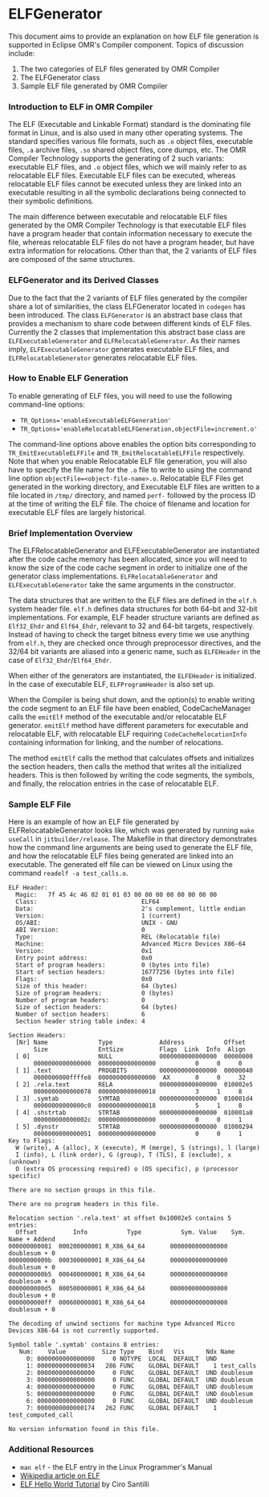 <!--
Copyright IBM Corp. and others 2018

This program and the accompanying materials are made available under
the terms of the Eclipse Public License 2.0 which accompanies this
distribution and is available at https://www.eclipse.org/legal/epl-2.0/
or the Apache License, Version 2.0 which accompanies this distribution and
is available at https://www.apache.org/licenses/LICENSE-2.0.

This Source Code may also be made available under the following
Secondary Licenses when the conditions for such availability set
forth in the Eclipse Public License, v. 2.0 are satisfied: GNU
General Public License, version 2 with the GNU Classpath
Exception [1] and GNU General Public License, version 2 with the
OpenJDK Assembly Exception [2].

[1] https://www.gnu.org/software/classpath/license.html
[2] https://openjdk.org/legal/assembly-exception.html

SPDX-License-Identifier: EPL-2.0 OR Apache-2.0 OR GPL-2.0-only WITH Classpath-exception-2.0 OR GPL-2.0-only WITH OpenJDK-assembly-exception-1.0
-->

# ELFGenerator

This document aims to provide an explanation on how ELF file generation is
supported in Eclipse OMR's Compiler component. Topics of discussion include:

1. The two categories of ELF files generated by OMR Compiler
2. The ELFGenerator class
3. Sample ELF file generated by OMR Compiler

### Introduction to ELF in OMR Compiler

The ELF (Executable and Linkable Format) standard is the dominating file format
in Linux, and is also used in many other operating systems. The standard 
specifies various file formats, such as `.o` object files, executable files,
`.a` archive files, `.so` shared object files, core dumps, etc. The OMR Compiler
Technology supports the generating of 2 such variants: executable ELF files, and
`.o` object files, which we will mainly refer to as relocatable ELF files.
Executable ELF files can be executed, whereas relocatable ELF files cannot be
executed unless they are linked into an executable resulting in all the symbolic
declarations being connected to their symbolic definitions.

The main difference between executable and relocatable ELF files generated by the
OMR Compiler Technology is that executable ELF files have a program header that
contain information necessary to execute the file, whereas relocatable ELF files
do not have a program header, but have extra information for relocations.
Other than that, the 2 variants of ELF files are composed of the same structures.

### ELFGenerator and its Derived Classes

Due to the fact that the 2 variants of ELF files generated by the compiler share
a lot of similarities, the class ELFGenerator located in `codegen` has been 
introduced. The class `ELFGenerator` is an abstract base class that provides a 
mechanism to share code between different kinds of ELF files. Currently the 2
classes that implementation this abstract base class are `ELFExecutableGenerator`
and `ELFRelocatableGenerator`. As their names imply, `ELFExecutableGenerator`
generates executable ELF files, and `ELFRelocatableGenerator` generates relocatable
ELF files.

### How to Enable ELF Generation
To enable generating of ELF files, you will need to use the following command-line
options:
* `TR_Options='enableExecutableELFGeneration'`
* `TR_Options='enableRelocatableELFGeneration,objectFile=increment.o'`

The command-line options above enables the option bits corresponding to
`TR_EmitExecutableELFFile` and `TR_EmitRelocatableELFFile` respectively. Note that
when you enable Relocatable ELF file generation, you will also have to specify the
file name for the `.o` file to write to using the command line option
`objectFile=<object-file-name>.o`. Relocatable ELF Files get generated in the working
directory, and Executable ELF files are written to a file located in `/tmp/` directory,
and named `perf-` followed by the process ID at the time of writing the ELF file.
The choice of filename and location for executable ELF files are largely historical.

### Brief Implementation Overview
The ELFRelocatableGenerator and ELFExecutableGenerator are instantiated after the code
cache memory has been allocated, since you will need to know the size of the code cache
segment in order to initialize one of the generator class implementations.
`ELFRelocatableGenerator` and `ELFExecutableGenerator` take the same arguments in the
constructor.

The data structures that are written to the ELF files are defined in the `elf.h`
system header file. `elf.h` defines data structures for both 64-bit and 32-bit
implementations. For example, ELF header structure variants are defined as
`Elf32_Ehdr` and `Elf64_Ehdr`, relevant to 32 and 64-bit targets, respectively.
Instead of having to check the target bitness every time we use anything from
`elf.h`, they are checked once through preprocessor directives, and the 32/64
bit variants are aliased into a generic name, such as `ELFEHeader` in the case
of `Elf32_Ehdr`/`Elf64_Ehdr`.

When either of the generators are instantiated, the `ELFEHeader` is initialized.
In the case of executable ELF, `ELFProgramHeader` is also set up. 

When the Compiler is being shut down, and the option(s) to enable writing the code
segment to an ELF file have been enabled, CodeCacheManager calls the `emitElf` method
of the executable and/or relocatable ELF generator. `emitElf` method have different 
parameters for executable and relocatable ELF, with relocatable ELF requiring
`CodeCacheRelocationInfo` containing information for linking, and the number of relocations. 

The method `emitElf` calls the method that calculates offsets and initializes the section
headers, then calls the method that writes all the initialized headers. This is then followed
by writing the code segments, the symbols, and finally, the relocation entries in the case
of relocatable ELF.

### Sample ELF File
Here is an example of how an ELF file generated by ELFRelocatableGenerator looks like, which
was generated by running `make useCall` in `jitbuilder/release`. The Makefile in that
directory demonstrates how the command line arguments are being used to generate the ELF file,
and how the relocatable ELF files being generated are linked into an executable. The
generated elf file can be viewed on Linux using the command `readelf -a test_calls.o`.

```
ELF Header:
  Magic:   7f 45 4c 46 02 01 01 03 00 00 00 00 00 00 00 00
  Class:                             ELF64
  Data:                              2's complement, little endian
  Version:                           1 (current)
  OS/ABI:                            UNIX - GNU
  ABI Version:                       0
  Type:                              REL (Relocatable file)
  Machine:                           Advanced Micro Devices X86-64
  Version:                           0x1
  Entry point address:               0x0
  Start of program headers:          0 (bytes into file)
  Start of section headers:          16777256 (bytes into file)
  Flags:                             0x0
  Size of this header:               64 (bytes)
  Size of program headers:           0 (bytes)
  Number of program headers:         0
  Size of section headers:           64 (bytes)
  Number of section headers:         6
  Section header string table index: 4

Section Headers:
  [Nr] Name              Type             Address           Offset
       Size              EntSize          Flags  Link  Info  Align
  [ 0]                   NULL             0000000000000000  00000000
       0000000000000000  0000000000000000           0     0     0
  [ 1] .text             PROGBITS         0000000000000000  00000040
       0000000000ffffe8  0000000000000000  AX       0     0     32
  [ 2] .rela.text        RELA             0000000000000000  010002e5
       0000000000000078  0000000000000018           3     1     8
  [ 3] .symtab           SYMTAB           0000000000000000  010001d4
       00000000000000c0  0000000000000018           5     1     8
  [ 4] .shstrtab         STRTAB           0000000000000000  010001a8
       000000000000002c  0000000000000000           0     0     1
  [ 5] .dynstr           STRTAB           0000000000000000  01000294
       0000000000000051  0000000000000000           0     0     1
Key to Flags:
  W (write), A (alloc), X (execute), M (merge), S (strings), l (large)
  I (info), L (link order), G (group), T (TLS), E (exclude), x (unknown)
  O (extra OS processing required) o (OS specific), p (processor specific)

There are no section groups in this file.

There are no program headers in this file.

Relocation section '.rela.text' at offset 0x10002e5 contains 5 entries:
  Offset          Info           Type           Sym. Value    Sym. Name + Addend
000000000081  000200000001 R_X86_64_64       0000000000000000 doublesum + 0
00000000009b  000300000001 R_X86_64_64       0000000000000000 doublesum + 0
0000000000b5  000400000001 R_X86_64_64       0000000000000000 doublesum + 0
0000000000d5  000500000001 R_X86_64_64       0000000000000000 doublesum + 0
0000000000ff  000600000001 R_X86_64_64       0000000000000000 doublesum + 0

The decoding of unwind sections for machine type Advanced Micro Devices X86-64 is not currently supported.

Symbol table '.symtab' contains 8 entries:
   Num:    Value          Size Type    Bind   Vis      Ndx Name
     0: 0000000000000000     0 NOTYPE  LOCAL  DEFAULT  UND 
     1: 0000000000000034   286 FUNC    GLOBAL DEFAULT    1 test_calls
     2: 0000000000000000     0 FUNC    GLOBAL DEFAULT  UND doublesum
     3: 0000000000000000     0 FUNC    GLOBAL DEFAULT  UND doublesum
     4: 0000000000000000     0 FUNC    GLOBAL DEFAULT  UND doublesum
     5: 0000000000000000     0 FUNC    GLOBAL DEFAULT  UND doublesum
     6: 0000000000000000     0 FUNC    GLOBAL DEFAULT  UND doublesum
     7: 0000000000000174   262 FUNC    GLOBAL DEFAULT    1 test_computed_call

No version information found in this file.

```

### Additional Resources

* `man elf` - the ELF entry in the Linux Programmer's Manual
* [Wikipedia article on ELF](https://en.wikipedia.org/wiki/Executable_and_Linkable_Format)
* [ELF Hello World Tutorial](https://cirosantilli.com/elf-hello-world) by Ciro Santilli
